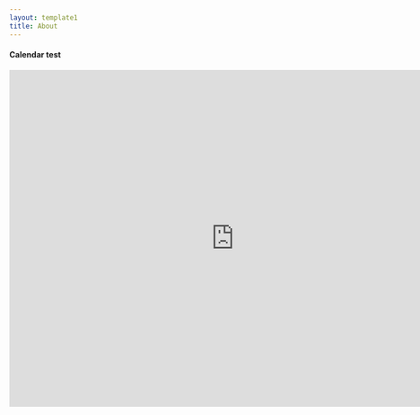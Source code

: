 ```yaml
---
layout: template1
title: About
---
```


#### Calendar test

<iframe src="https://calendar.google.com/calendar/embed?src=mail.dfci.harvard.edu_l07qgsrqdiibemdhr950asfo8o%40group.calendar.google.com&ctz=America%2FNew_York" style="border: 0" width="800" height="600" frameborder="0" scrolling="no"></iframe>
